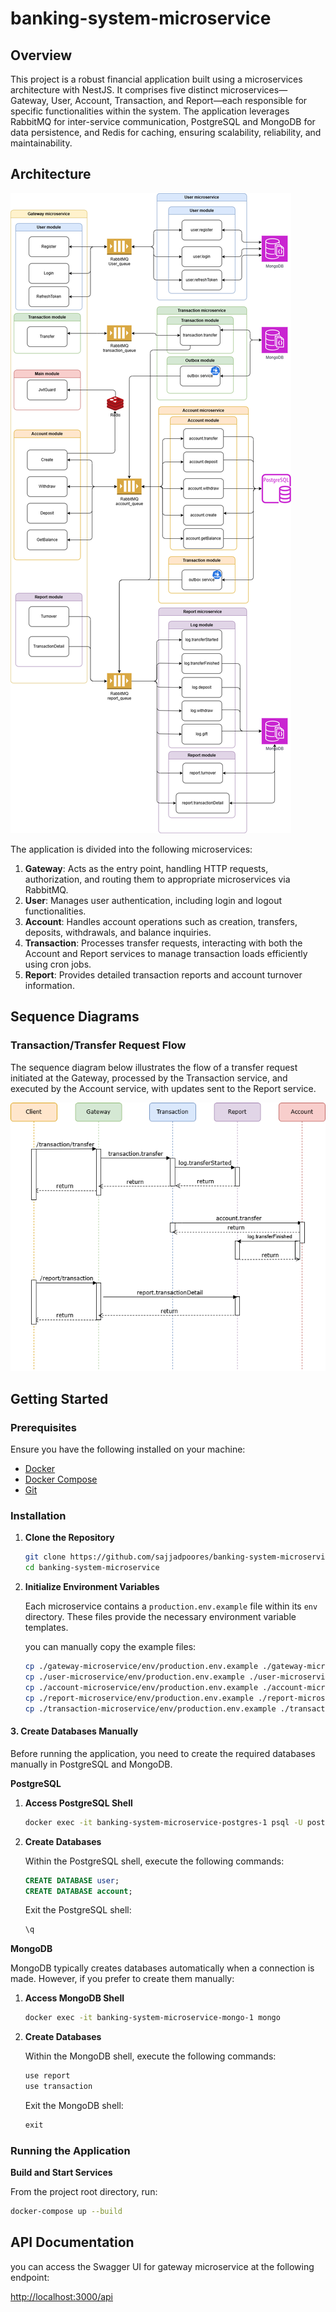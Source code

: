# banking-system-microservice

## Overview
This project is a robust financial application built using a microservices architecture with NestJS. It comprises five distinct microservices—Gateway, User, Account, Transaction, and Report—each responsible for specific functionalities within the system. The application leverages RabbitMQ for inter-service communication, PostgreSQL and MongoDB for data persistence, and Redis for caching, ensuring scalability, reliability, and maintainability.

## Architecture

![Architecture Diagram](./documentation/bank_system_cba.png)

The application is divided into the following microservices:

1. **Gateway**: Acts as the entry point, handling HTTP requests, authorization, and routing them to appropriate microservices via RabbitMQ.
2. **User**: Manages user authentication, including login and logout functionalities.
3. **Account**: Handles account operations such as creation, transfers, deposits, withdrawals, and balance inquiries.
4. **Transaction**: Processes transfer requests, interacting with both the Account and Report services to manage transaction loads efficiently using cron jobs.
5. **Report**: Provides detailed transaction reports and account turnover information.


## Sequence Diagrams

### Transaction/Transfer Request Flow

The sequence diagram below illustrates the flow of a transfer request initiated at the Gateway, processed by the Transaction service, and executed by the Account service, with updates sent to the Report service.

![Sequence Diagram](./documentation/transaction_sequence.png)

## Getting Started

### Prerequisites

Ensure you have the following installed on your machine:

- [Docker](https://www.docker.com/get-started)
- [Docker Compose](https://docs.docker.com/compose/install/)
- [Git](https://git-scm.com/downloads)

### Installation

1. **Clone the Repository**

   ```bash
   git clone https://github.com/sajjadpoores/banking-system-microservice.git
   cd banking-system-microservice
   ```

2. **Initialize Environment Variables**

   Each microservice contains a `production.env.example` file within its `env` directory. These files provide the necessary environment variable templates.

   you can manually copy the example files:

   ```bash
   cp ./gateway-microservice/env/production.env.example ./gateway-microservice/env/production.env
   cp ./user-microservice/env/production.env.example ./user-microservice/env/production.env
   cp ./account-microservice/env/production.env.example ./account-microservice/env/production.env
   cp ./report-microservice/env/production.env.example ./report-microservice/env/production.env
   cp ./transaction-microservice/env/production.env.example ./transaction-microservice/env/production.env
   ```

#### 3. Create Databases Manually

Before running the application, you need to create the required databases manually in PostgreSQL and MongoDB.

**PostgreSQL**

1. **Access PostgreSQL Shell**

   ```bash
   docker exec -it banking-system-microservice-postgres-1 psql -U postgres
   ```

2. **Create Databases**

   Within the PostgreSQL shell, execute the following commands:

   ```sql
   CREATE DATABASE user;
   CREATE DATABASE account;
   ```

   Exit the PostgreSQL shell:

   ```sql
   \q
   ```

**MongoDB**

MongoDB typically creates databases automatically when a connection is made. However, if you prefer to create them manually:

1. **Access MongoDB Shell**

   ```bash
   docker exec -it banking-system-microservice-mongo-1 mongo
   ```

2. **Create Databases**

   Within the MongoDB shell, execute the following commands:

   ```javascript
   use report
   use transaction
   ```

   Exit the MongoDB shell:

   ```javascript
   exit
   ```
### Running the Application

**Build and Start Services**

   From the project root directory, run:

   ```bash
   docker-compose up --build
   ```

## API Documentation
you can access the Swagger UI for gateway microservice at the following endpoint:

[http://localhost:3000/api](http://localhost:3000/api)
